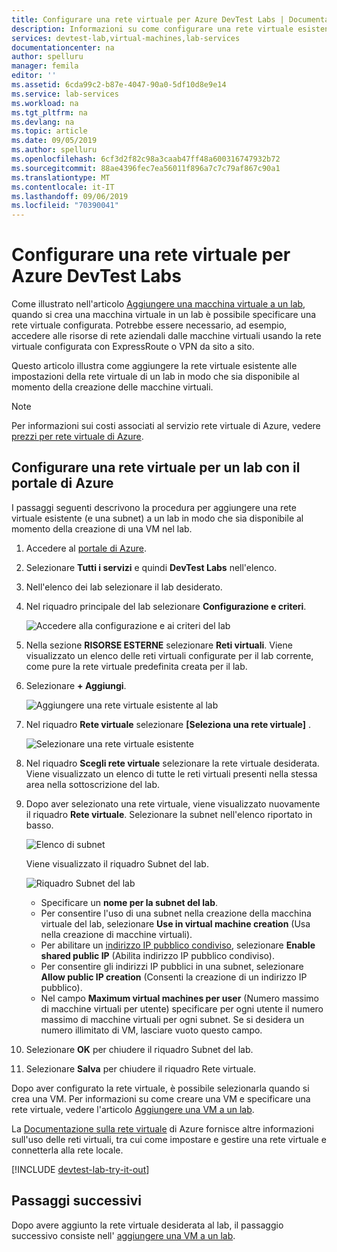 ```yaml
---
title: Configurare una rete virtuale per Azure DevTest Labs | Documentazione Microsoft
description: Informazioni su come configurare una rete virtuale esistente e una subnet e utilizzarle in una VM con Azure DevTest Labs
services: devtest-lab,virtual-machines,lab-services
documentationcenter: na
author: spelluru
manager: femila
editor: ''
ms.assetid: 6cda99c2-b87e-4047-90a0-5df10d8e9e14
ms.service: lab-services
ms.workload: na
ms.tgt_pltfrm: na
ms.devlang: na
ms.topic: article
ms.date: 09/05/2019
ms.author: spelluru
ms.openlocfilehash: 6cf3d2f82c98a3caab47ff48a600316747932b72
ms.sourcegitcommit: 88ae4396fec7ea56011f896a7c7c79af867c90a1
ms.translationtype: MT
ms.contentlocale: it-IT
ms.lasthandoff: 09/06/2019
ms.locfileid: "70390041"
---
```

# <a name="configure-a-virtual-network-in-azure-devtest-labs"></a>Configurare una rete virtuale per Azure DevTest Labs
Come illustrato nell'articolo [Aggiungere una macchina virtuale a un lab](devtest-lab-add-vm.md), quando si crea una macchina virtuale in un lab è possibile specificare una rete virtuale configurata. Potrebbe essere necessario, ad esempio, accedere alle risorse di rete aziendali dalle macchine virtuali usando la rete virtuale configurata con ExpressRoute o VPN da sito a sito.

Questo articolo illustra come aggiungere la rete virtuale esistente alle impostazioni della rete virtuale di un lab in modo che sia disponibile al momento della creazione delle macchine virtuali.

> [!NOTE]
> Per informazioni sui costi associati al servizio rete virtuale di Azure, vedere [prezzi per rete virtuale di Azure](../virtual-network/virtual-networks-overview.md#pricing).

## <a name="configure-a-virtual-network-for-a-lab-using-the-azure-portal"></a>Configurare una rete virtuale per un lab con il portale di Azure
I passaggi seguenti descrivono la procedura per aggiungere una rete virtuale esistente (e una subnet) a un lab in modo che sia disponibile al momento della creazione di una VM nel lab. 

1. Accedere al [portale di Azure](https://go.microsoft.com/fwlink/p/?LinkID=525040).
1. Selezionare **Tutti i servizi** e quindi **DevTest Labs** nell'elenco.
1. Nell'elenco dei lab selezionare il lab desiderato. 
1. Nel riquadro principale del lab selezionare **Configurazione e criteri**.

    ![Accedere alla configurazione e ai criteri del lab](./media/devtest-lab-configure-vnet/policies-menu.png)
1. Nella sezione **RISORSE ESTERNE** selezionare **Reti virtuali**. Viene visualizzato un elenco delle reti virtuali configurate per il lab corrente, come pure la rete virtuale predefinita creata per il lab. 
1. Selezionare **+ Aggiungi**.
   
    ![Aggiungere una rete virtuale esistente al lab](./media/devtest-lab-configure-vnet/lab-settings-vnet-add.png)
1. Nel riquadro **Rete virtuale** selezionare **[Seleziona una rete virtuale]** .
   
    ![Selezionare una rete virtuale esistente](./media/devtest-lab-configure-vnet/lab-settings-vnets-vnet1.png)
1. Nel riquadro **Scegli rete virtuale** selezionare la rete virtuale desiderata. Viene visualizzato un elenco di tutte le reti virtuali presenti nella stessa area nella sottoscrizione del lab.
1. Dopo aver selezionato una rete virtuale, viene visualizzato nuovamente il riquadro **Rete virtuale**. Selezionare la subnet nell'elenco riportato in basso.

    ![Elenco di subnet](./media/devtest-lab-configure-vnet/lab-settings-vnets-vnet2.png)
    
    Viene visualizzato il riquadro Subnet del lab.

    ![Riquadro Subnet del lab](./media/devtest-lab-configure-vnet/lab-subnet.png)
     
   - Specificare un **nome per la subnet del lab**.
   - Per consentire l'uso di una subnet nella creazione della macchina virtuale del lab, selezionare **Use in virtual machine creation** (Usa nella creazione di macchine virtuali).
   - Per abilitare un [indirizzo IP pubblico condiviso](devtest-lab-shared-ip.md), selezionare **Enable shared public IP** (Abilita indirizzo IP pubblico condiviso).
   - Per consentire gli indirizzi IP pubblici in una subnet, selezionare **Allow public IP creation** (Consenti la creazione di un indirizzo IP pubblico).
   - Nel campo **Maximum virtual machines per user** (Numero massimo di macchine virtuali per utente) specificare per ogni utente il numero massimo di macchine virtuali per ogni subnet. Se si desidera un numero illimitato di VM, lasciare vuoto questo campo.
1. Selezionare **OK** per chiudere il riquadro Subnet del lab.
1. Selezionare **Salva** per chiudere il riquadro Rete virtuale.

Dopo aver configurato la rete virtuale, è possibile selezionarla quando si crea una VM. Per informazioni su come creare una VM e specificare una rete virtuale, vedere l'articolo [Aggiungere una VM a un lab](devtest-lab-add-vm.md). 

La [Documentazione sulla rete virtuale](https://docs.microsoft.com/azure/virtual-network) di Azure fornisce altre informazioni sull'uso delle reti virtuali, tra cui come impostare e gestire una rete virtuale e connetterla alla rete locale.

[!INCLUDE [devtest-lab-try-it-out](../../includes/devtest-lab-try-it-out.md)]

## <a name="next-steps"></a>Passaggi successivi
Dopo avere aggiunto la rete virtuale desiderata al lab, il passaggio successivo consiste nell' [aggiungere una VM a un lab](devtest-lab-add-vm.md).

